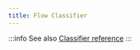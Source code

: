 ```yaml
---
title: Flow Classifier
---
```


:::info See also
[Classifier reference](/reference/configuration/policies.md#-v1classifier) :::

